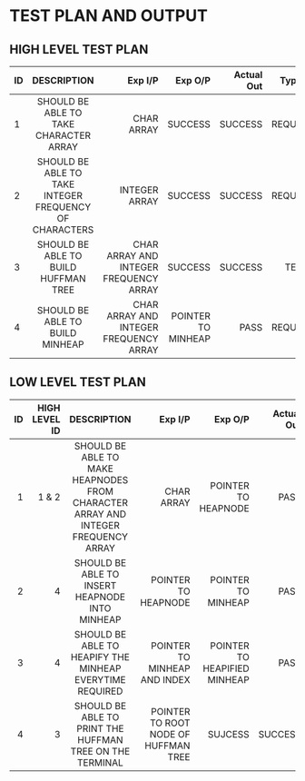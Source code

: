 # TEST PLAN AND OUTPUT


## HIGH LEVEL TEST PLAN 


| ID       | DESCRIPTION          | Exp I/P | 	Exp O/P	| Actual Out |	Type Of Test  |
| ------------- |:-------------:| -----------:|----------:|----------:|--------------:|
| 1      | SHOULD BE ABLE TO TAKE CHARACTER ARRAY  | CHAR ARRAY  | SUCCESS | SUCCESS| REQUIREMENT| 
| 2     | SHOULD BE ABLE TO TAKE INTEGER FREQUENCY OF CHARACTERS      |   INTEGER ARRAY | SUCCESS| SUCCESS| REQUIREMENT| 
| 3 | SHOULD BE ABLE TO BUILD HUFFMAN TREE       |     CHAR ARRAY AND INTEGER FREQUENCY ARRAY | SUCCESS|SUCCESS | TECHNICAL 
| 4 | SHOULD BE ABLE TO BUILD MINHEAP      |  CHAR ARRAY AND INTEGER FREQUENCY ARRAY   | POINTER TO MINHEAP| PASS| REQUIREMENT


## LOW LEVEL TEST PLAN
| ID   |HIGH LEVEL ID     | DESCRIPTION          |   Exp I/P | 	Exp O/P	| Actual Out |	Type Of Test  | 
| ------:|-------: |:-------------:| -----------:|----------:|----------:|--------------:|
| 1    | 1 & 2 | SHOULD BE ABLE TO MAKE HEAPNODES FROM CHARACTER ARRAY AND INTEGER FREQUENCY ARRAY  | CHAR ARRAY   | POINTER TO HEAPNODE |PASS| TECHNICAL 
| 2   |  4| SHOULD BE ABLE TO INSERT HEAPNODE INTO MINHEAP      | POINTER TO   HEAPNODE |  POINTER TO   MINHEAP| PASS | REQUIREMENT
| 3| 4| SHOULD BE ABLE TO HEAPIFY THE MINHEAP EVERYTIME REQUIRED      |   POINTER TO  MINHEAP AND INDEX  |  POINTER TO  HEAPIFIED MINHEAP| PASS | TECHNICAL
| 4|3 | SHOULD BE ABLE TO PRINT THE HUFFMAN TREE  ON THE TERMINAL    |    POINTER TO ROOT NODE OF HUFFMAN TREE  | SUJCESS | SUCCESS |REQUIREMENT